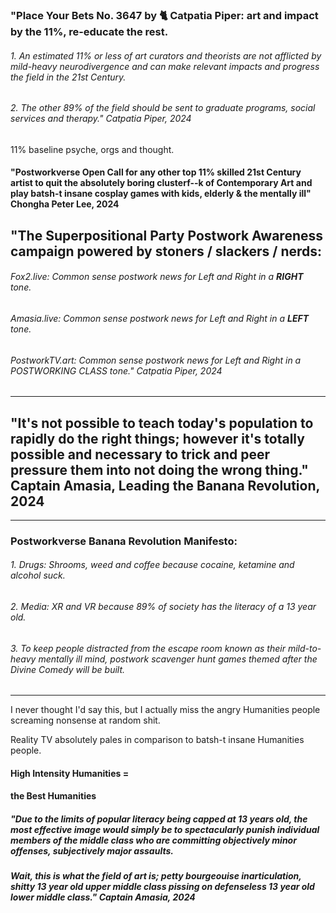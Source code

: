 







### "Place Your Bets No. 3647 by 🐈 Catpatia Piper: art and impact by the 11%, re-educate the rest.

###### 1. An estimated 11% or less of art curators and theorists are not afflicted by mild-heavy neurodivergence and can make relevant impacts and progress the field in the 21st Century.
###### 2. The other 89% of the field should be sent to graduate programs, social services and therapy." Catpatia Piper, 2024








11% baseline psyche, orgs and thought.







#### "Postworkverse Open Call for any other top 11% skilled 21st Century artist to quit the absolutely boring clusterf--k of Contemporary Art and play batsh-t insane cosplay games with kids, elderly & the mentally ill" Chongha Peter Lee, 2024






## "The Superpositional Party Postwork Awareness campaign powered by stoners / slackers / nerds:

###### Fox2.live: Common sense postwork news for Left and Right in a **RIGHT** tone.

###### Amasia.live: Common sense postwork news for Left and Right in a **LEFT** tone.

###### PostworkTV.art: Common sense postwork news for Left and Right in a POSTWORKING CLASS tone." Catpatia Piper, 2024
---





## "It's not possible to teach today's population to rapidly do the right things; however it's totally possible and necessary to trick and peer pressure them into not doing the wrong thing." Captain Amasia, Leading the Banana Revolution, 2024
----



### Postworkverse Banana Revolution Manifesto: 

###### 1. Drugs: Shrooms, weed and coffee because cocaine, ketamine and alcohol suck.

###### 2. Media: XR and VR because 89% of society has the literacy of a 13 year old.

###### 3. To keep people distracted from the escape room known as their mild-to-heavy mentally ill mind, postwork scavenger hunt games themed after the Divine Comedy will be built.
 ---









I never thought I'd say this, but I actually miss the angry Humanities people screaming nonsense at random shit. 

Reality TV absolutely pales in comparison to batsh-t insane Humanities people.








#### High Intensity Humanities = 
#### the Best Humanities




##### "Due to the limits of popular literacy being capped at 13 years old, the most effective image would simply be to spectacularly punish individual members of the middle class who are committing objectively minor offenses, subjectively major assaults.

##### Wait, this is what the field of art is; petty bourgeouise inarticulation, shitty 13 year old upper middle class pissing on defenseless 13 year old lower middle class." Captain Amasia, 2024









